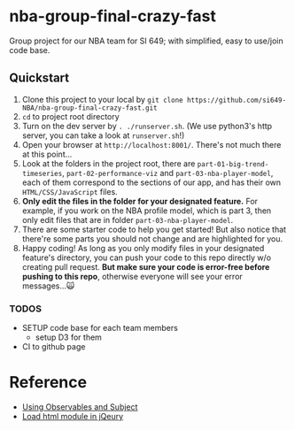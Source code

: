 # nba-group-final-crazy-fast
Group project for our NBA team for SI 649; with simplified, easy to use/join code base.

## Quickstart

1. Clone this project to your local by `git clone https://github.com/si649-NBA/nba-group-final-crazy-fast.git`
1. `cd` to project root directory
1. Turn on the dev server by `. ./runserver.sh`. (We use python3's http server, you can take a look at `runserver.sh`!)
1. Open your browser at `http://localhost:8001/`. There's not much there at this point...
1. Look at the folders in the project root, there are `part-01-big-trend-timeseries`, `part-02-performance-viz` and `part-03-nba-player-model`, each of them correspond to the sections of our app, and has their own `HTML/CSS/JavaScript` files. 
1. **Only edit the files in the folder for your designated feature.** For example, if you work on the NBA profile model, which is part 3, then only edit files that are in folder `part-03-nba-player-model`.
1. There are some starter code to help you get started! But also notice that there're some parts you should not change and are highlighted for you.
1. Happy coding! As long as you only modify files in your designated feature's directory, you can push your code to this repo directly w/o creating pull request. **But make sure your code is error-free before pushing to this repo**, otherwise everyone will see your error messages...🙀

### TODOS

- SETUP code base for each team members
  - setup D3 for them
- CI to github page

# Reference

- [Using Observables and Subject](https://stackoverflow.com/questions/36814995/rxjs-multiple-subscriptions-to-observable)
- [Load html module in jQeury](http://api.jquery.com/load/)